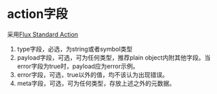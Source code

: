 # action字段
采用[Flux Standard Action](https://github.com/redux-utilities/flux-standard-action)

1. type字段，必选，为string或者symbol类型
1. payload字段，可选，可为任何类型，推荐plain object内附其他字段。当error字段为true时，payload应为error示例。
1. error字段，可选，true以外的值，均不该认为出现错误。
1. meta字段，可选，可为任何类型，存放上述之外的元数据。

